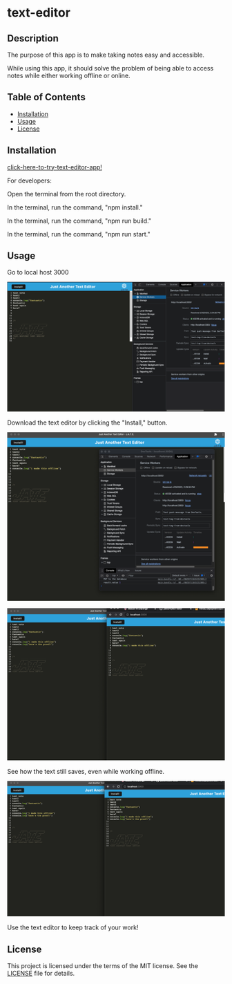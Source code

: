 # text-editor

## Description

The purpose of this app is to make taking notes easy and accessible.

While using this app, it should solve the problem of being able to access notes while either working offline or online.

## Table of Contents

- [Installation](#installation)
- [Usage](#usage)
- [License](#license)

## Installation

[click-here-to-try-text-editor-app!](https://stark-sands-99091.herokuapp.com/)

For developers:

Open the terminal from the root directory.

In the terminal, run the command, "npm install."

In the terminal, run the command, "npm run build."

In the terminal, run the command, "npm run start."

## Usage

Go to local host 3000

![text editor step 1](assets/images/text-editor-online.png)

Download the text editor by clicking the "Install," button.

![text editor step 2](assets/images/text-editor2.png)

![text editor step 3](assets/images/text-editor3.png)

See how the text still saves, even while working offline.

![text editor step 4](assets/images/text-editor4.png)

Use the text editor to keep track of your work!

## License

This project is licensed under the terms of the MIT license. See the [LICENSE](LICENSE) file for details.